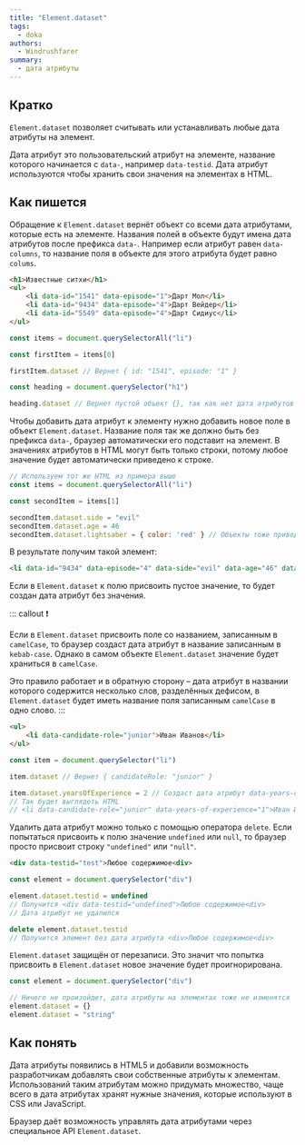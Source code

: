 ```yaml
---
title: "Element.dataset"
tags:
  - doka
authors:
  - Windrushfarer
summary:
  - дата атрибуты
---
```


## Кратко

`Element.dataset` позволяет считывать или устанавливать любые дата атрибуты на элемент.

Дата атрибут это пользовательский атрибут на элементе, название которого начинается с `data-`, например `data-testid`. Дата атрибут используются чтобы хранить свои значения на элементах в HTML.

## Как пишется

Обращение к `Element.dataset` вернёт объект со всеми дата атрибутами, которые есть на элементе. Названия полей в объекте будут имена дата атрибутов после префикса `data-`. Например если атрибут равен `data-columns`, то название поля в объекте для этого атрибута будет равно `colums`.

```html
<h1>Известные ситхи</h1>
<ul>
    <li data-id="1541" data-episode="1">Дарт Мол</li>
    <li data-id="9434" data-episode="4">Дарт Вейдер</li>
    <li data-id="5549" data-episode="4">Дарт Сидиус</li>
</ul>
```

```js
const items = document.querySelectorAll("li")

const firstItem = items[0]

firstItem.dataset // Вернет { id: "1541", episode: "1" }

const heading = document.querySelector("h1")

heading.dataset // Вернет пустой объект {}, так как нет дата атрибутов
```

Чтобы добавить дата атрибут к элементу нужно добавить новое поле в объект `Element.dataset`. Название поля так же должно быть без префикса `data-`, браузер автоматически его подставит на элемент. В значениях атрибутов в HTML могут быть только строки, потому любое значение будет автоматически приведено к строке.

```js
// Используем тот же HTML из примера выше
const items = document.querySelectorAll("li")

const secondItem = items[1]

secondItem.dataset.side = "evil"
secondItem.dataset.age = 46
secondItem.dataset.lightsaber = { color: 'red' } // Объекты тоже приводятся в строке
```

В результате получим такой элемент:

```html
<li data-id="9434" data-episode="4" data-side="evil" data-age="46" data-lightsaber="[object Object]>Дарт Вейдер</li>
```

Если в `Element.dataset` к полю присвоить пустое значение, то будет создан дата атрибут без значения.

::: callout ❗️

Если в `Element.dataset` присвоить поле со названием, записанным в `camelCase`, то браузер создаст дата атрибут в название записанным в `kebab-case`. Однако в самом объекте `Element.dataset` значение будет храниться в `camelCase`.

Это правило работает и в обратную сторону – дата атрибут в названии которого содержится несколько слов, разделённых дефисом, в `Element.dataset` будет иметь название поля записанным `camelCase` в одно слово.
:::

```html
<ul>
    <li data-candidate-role="junior">Иван Иванов</li>
</ul>
```

```js
const item = document.querySelector("li")

item.dataset // Вернет { candidateRole: "junior" }

item.dataset.yearsOfExperience = 2 // Создаст дата атрибут data-years-of-experience="1"
// Так будет выглядеть HTML
// <li data-candidate-role="junior" data-years-of-experience="1">Иван Иванов</li>
```

Удалить дата атрибут можно только с помощью оператора `delete`. Если попытаться присвоить к полю значение `undefined` или `null`, то браузер просто присвоит строку `"undefined"` или `"null"`.

```html
<div data-testid="test">Любое содержимое<div>
```

```js
const element = document.querySelector("div")

element.dataset.testid = undefined
// Получится <div data-testid="undefined">Любое содержимое<div>
// Дата атрибут не удалился

delete element.dataset.testid
// Получится элемент без дата атрибута <div>Любое содержимое<div>
```

`Element.dataset` защищён от перезаписи. Это значит что попытка присвоить в `Element.dataset` новое значение будет проигнорирована.

```js
const element = document.querySelector("div")

// Ничего не произойдет, дата атрибуты на элементах тоже не изменятся
element.dataset = {}
element.dataset = "string"
```

## Как понять

Дата атрибуты появились в HTML5 и добавили возможность разработчикам добавлять свои собственные атрибуты к элементам. Использований таким атрибутам можно придумать множество, чаще всего в дата атрибутах хранят нужные значения, которые используют в CSS или JavaScript.

Браузер даёт возможность управлять дата атрибутами через специальное API `Element.dataset`.
